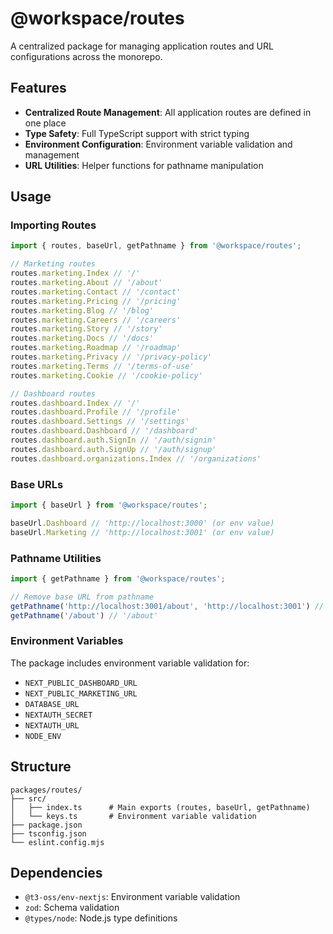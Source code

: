 # @workspace/routes

A centralized package for managing application routes and URL configurations across the monorepo.

## Features

- **Centralized Route Management**: All application routes are defined in one place
- **Type Safety**: Full TypeScript support with strict typing
- **Environment Configuration**: Environment variable validation and management
- **URL Utilities**: Helper functions for pathname manipulation

## Usage

### Importing Routes

```typescript
import { routes, baseUrl, getPathname } from '@workspace/routes';

// Marketing routes
routes.marketing.Index // '/'
routes.marketing.About // '/about'
routes.marketing.Contact // '/contact'
routes.marketing.Pricing // '/pricing'
routes.marketing.Blog // '/blog'
routes.marketing.Careers // '/careers'
routes.marketing.Story // '/story'
routes.marketing.Docs // '/docs'
routes.marketing.Roadmap // '/roadmap'
routes.marketing.Privacy // '/privacy-policy'
routes.marketing.Terms // '/terms-of-use'
routes.marketing.Cookie // '/cookie-policy'

// Dashboard routes
routes.dashboard.Index // '/'
routes.dashboard.Profile // '/profile'
routes.dashboard.Settings // '/settings'
routes.dashboard.Dashboard // '/dashboard'
routes.dashboard.auth.SignIn // '/auth/signin'
routes.dashboard.auth.SignUp // '/auth/signup'
routes.dashboard.organizations.Index // '/organizations'
```

### Base URLs

```typescript
import { baseUrl } from '@workspace/routes';

baseUrl.Dashboard // 'http://localhost:3000' (or env value)
baseUrl.Marketing // 'http://localhost:3001' (or env value)
```

### Pathname Utilities

```typescript
import { getPathname } from '@workspace/routes';

// Remove base URL from pathname
getPathname('http://localhost:3001/about', 'http://localhost:3001') // '/about'
getPathname('/about') // '/about'
```

### Environment Variables

The package includes environment variable validation for:

- `NEXT_PUBLIC_DASHBOARD_URL`
- `NEXT_PUBLIC_MARKETING_URL`
- `DATABASE_URL`
- `NEXTAUTH_SECRET`
- `NEXTAUTH_URL`
- `NODE_ENV`

## Structure

```
packages/routes/
├── src/
│   ├── index.ts      # Main exports (routes, baseUrl, getPathname)
│   └── keys.ts       # Environment variable validation
├── package.json
├── tsconfig.json
└── eslint.config.mjs
```

## Dependencies

- `@t3-oss/env-nextjs`: Environment variable validation
- `zod`: Schema validation
- `@types/node`: Node.js type definitions 